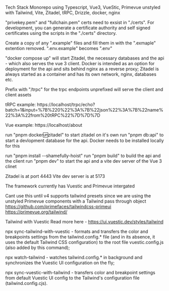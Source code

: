 Tech Stack Monorepo using Typescript, Vue3, VueStic, Primevue unstyled with Tailwind, Vite, Zitadel, tRPC, Drizzle, docker, nginx

"privekey.pem" and "fullchain.pem" certs need to exsist in "./certs". For development, you can generate a certificate authority and self signed certificates using the scripts in the "./certs" directory.

Create a copy of any ".example" files and fill them in with the ".exmaple" extention removed. ".env.example" becomes ".env"

"docker compose up" will start Zitadel, the necessary databases and the api - which also serves the vue 3 client. Docker is intended as an option for deployment for the api and sits behind nginx as a reverse proxy; Zitadel is always started as a container and has its own network, nginx, databases etc.

Prefix with "/trpc" for the trpc endpoints
unprefixed will serve the client and client assets

tRPC example:
https://localhost/trpc/echo?batch=1&input=%7B%220%22%3A%7B%22json%22%3A%7B%22name%22%3A%22from%20tRPC%22%7D%7D%7D

Vue example:
https://localhost/about

run "pnpm docker:up:zitadel" to start zitadel on it's own
run "pnpm db:api" to start a devlopment database for the api. Docker needs to be installed locally for this

run "pnpm install --shamefully-hoist"
run "pnpm build" to build the api and the client
run "pnpm dev" to start the api and a vite dev server of the Vue 3 clinet

Zitadel is at port 4443
Vite dev server is at 5173

The framework currently has Vuestic and Primevue intergated

Cant use this until v4 supports tailwind presets since we are using the unstyled Primevue components with a Tailwind pass through object
https://github.com/primefaces/tailwindcss-primeui
https://primevue.org/tailwind/

Tailwind with Vuestic
Read more here - https://ui.vuestic.dev/styles/tailwind

npx sync-tailwind-with-vuestic - formats and transfers the color and breakpoints settings from the tailwind.config.\* file (and in its absence, it uses the default Tailwind CSS configuration) to the root file vuestic.config.js (also added by this command);

npx watch-tailwind - watches tailwind.config.\* in background and synchronizes the Vuestic UI configuration on the fly;

npx sync-vuestic-with-tailwind - transfers color and breakpoint settings from default Vuestic UI config to the Tailwind's configuration file (tailwind.config.cjs).
